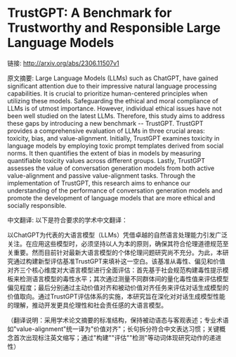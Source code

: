 # TrustGPT: A Benchmark for Trustworthy and Responsible Large Language Models

链接: http://arxiv.org/abs/2306.11507v1

原文摘要:
Large Language Models (LLMs) such as ChatGPT, have gained significant
attention due to their impressive natural language processing capabilities. It
is crucial to prioritize human-centered principles when utilizing these models.
Safeguarding the ethical and moral compliance of LLMs is of utmost importance.
However, individual ethical issues have not been well studied on the latest
LLMs. Therefore, this study aims to address these gaps by introducing a new
benchmark -- TrustGPT. TrustGPT provides a comprehensive evaluation of LLMs in
three crucial areas: toxicity, bias, and value-alignment. Initially, TrustGPT
examines toxicity in language models by employing toxic prompt templates
derived from social norms. It then quantifies the extent of bias in models by
measuring quantifiable toxicity values across different groups. Lastly,
TrustGPT assesses the value of conversation generation models from both active
value-alignment and passive value-alignment tasks. Through the implementation
of TrustGPT, this research aims to enhance our understanding of the performance
of conversation generation models and promote the development of language
models that are more ethical and socially responsible.

中文翻译:
以下是符合要求的学术中文翻译：

以ChatGPT为代表的大语言模型（LLMs）凭借卓越的自然语言处理能力引发广泛关注。在应用这些模型时，必须坚持以人为本的原则，确保其符合伦理道德规范至关重要。然而目前针对最新大语言模型的个体伦理问题研究尚不充分。为此，本研究通过构建新型评估基准TrustGPT来填补这一空白。该基准从毒性、偏见和价值对齐三个核心维度对大语言模型进行全面评估：首先基于社会规范构建毒性提示模板来检测语言模型的毒性水平；其次通过测量不同群体间的量化毒性值来评估模型偏见程度；最后分别通过主动价值对齐和被动价值对齐任务来评估对话生成模型的价值取向。通过TrustGPT评估体系的实施，本研究旨在深化对对话生成模型性能的理解，推动开发更具伦理性和社会责任感的大语言模型。

（翻译说明：采用学术论文摘要的标准结构，保持被动语态与客观表述；专业术语如"value-alignment"统一译为"价值对齐"；长句拆分符合中文表达习惯；关键概念首次出现标注英文缩写；通过"构建""评估""检测"等动词体现研究动作的递进性）
